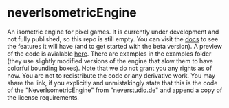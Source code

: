 # neverIsometricEngine
An isometric engine for pixel games. It is currently under development and not fully published, so this repo is still empty.
You can visit the [docs](https://www.neverstudio.de/neverisometric.html) to see the features it will have (and to get started with the beta version).
A preview of the code is avialable [here](https://www.neverstudio.de/isometricEngine.js).
There are examples in the examples folder (they use slightly modified versions of the engine that alow them to have colorful bounding boxes).
Note that we do not grant you any rights as of now. You are not to redistribute the code or any derivative work.
You may share the link, if you explicitly and unmistakingly state that this is the code of the "NeverIsometricEngine" from "neverstudio.de" and append a copy of the license requirements.

